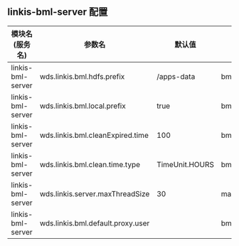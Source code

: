 ## linkis-bml-server  配置

| 模块名(服务名) | 参数名 | 默认值 | 描述 |
| -------- | -------- | ----- |----- |
|linkis-bml-server|wds.linkis.bml.hdfs.prefix| /apps-data | bml.hdfs.prefix|
|linkis-bml-server|wds.linkis.bml.local.prefix|true|bml.local.prefix|
|linkis-bml-server|wds.linkis.bml.cleanExpired.time|100 |bml.cleanExpired.time|
|linkis-bml-server|wds.linkis.bml.clean.time.type| TimeUnit.HOURS  | bml.clean.time.type |
|linkis-bml-server|wds.linkis.server.maxThreadSize| 30 |maxThreadSize|
|linkis-bml-server|wds.linkis.bml.default.proxy.user|   | bml.default.proxy.user |
